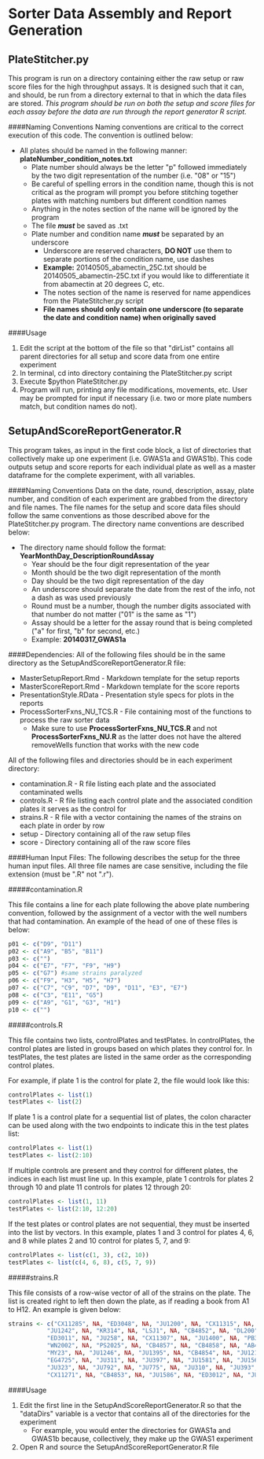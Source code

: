 Sorter Data Assembly and Report Generation
==========================================

PlateStitcher.py
----------------
This program is run on a directory containing either the raw setup or raw score files for the high throughput assays. It is designed such that it can, and should, be run from a directory external to that in which the data files are stored. *This program should be run on both the setup and score files for each assay before the data are run through the report generator R script.*

####Naming Conventions
Naming conventions are critical to the correct execution of this code. The convention is outlined below:

+ All plates should be named in the following manner: **plateNumber_condition_notes.txt**
	+ Plate number should always be the letter "p" followed immediately by the two digit representation of the number (i.e. "08" or "15")
	+ Be careful of spelling errors in the condition name, though this is not critical as the program will prompt you before stitching together plates with matching numbers but different condition names
	+ Anything in the notes section of the name will be ignored by the program
	+ The file ***must*** be saved as .txt
	+ Plate number and condition name ***must*** be separated by an underscore
		+ Underscore are reserved characters, **DO NOT** use them to separate portions of the condition name, use dashes
		+ **Example:** 20140505_abamectin_25C.txt should be 20140505_abamectin-25C.txt if you would like to differentiate it from abamectin at 20 degrees C, etc.
		+ The notes section of the name is reserved for name appendices from the PlateStitcher.py script
		+ **File names should only contain one underscore (to separate the date and condition name) when originally saved**

####Usage
1. Edit the script at the bottom of the file so that "dirList" contains all parent directories for all setup and score data from one entire experiment
2. In terminal, cd into directory containing the PlateStitcher.py script
3. Execute $python PlateStitcher.py
4. Program will run, printing any file modifications, movements, etc. User may be prompted for input if necessary (i.e. two or more plate numbers match, but condition names do not).


SetupAndScoreReportGenerator.R
------------------------------
This program takes, as input in the first code block, a list of directories that collectively make up one experiment (i.e. GWAS1a and GWAS1b). This code outputs setup and score reports for each individual plate as well as a master dataframe for the complete experiment, with all variables.

####Naming Conventions
Data on the date, round, description, assay, plate number, and condition of each experiment are grabbed from the directory and file names. The file names for the setup and score data files should follow the same conventions as those described above for the PlateStitcher.py program. The directory name conventions are described below:

+ The directory name should follow the format: **YearMonthDay_DescriptionRoundAssay**
	+ Year should be the four digit representation of the year
	+ Month should be the two digit representation of the month
	+ Day should be the two digit representation of the day
	+ An underscore should separate the date from the rest of the info, not a dash as was used previously
	+ Round must be a number, though the number digits associated with that number do not matter ("01" is the same as "1")
	+ Assay should be a letter for the assay round that is being completed ("a" for first, "b" for second, etc.)
	+ Example: **20140317_GWAS1a**

####Dependencies:
All of the following files should be in the same directory as the SetupAndScoreReportGenerator.R file:

+ MasterSetupReport.Rmd - Markdown template for the setup reports
+ MasterScoreReport.Rmd - Markdown template for the score reports
+ PresentationStyle.RData - Presentation style specs for plots in the reports
+ ProcessSorterFxns_NU_TCS.R - File containing most of the functions to process the raw sorter data
	+ Make sure to use **ProcessSorterFxns_NU_TCS.R** and not **ProcessSorterFxns_NU.R** as the latter does not have the altered removeWells function that works with the new code

All of the following files and directories should be in each experiment directory:

+ contamination.R - R file listing each plate and the associated contaminated wells
+ controls.R - R file listing each control plate and the associated condition plates it serves as the control for
+ strains.R - R file with a vector containing the names of the strains on each plate in order by row
+ setup - Directory containing all of the raw setup files
+ score - Directory containing all of the raw score files

####Human Input Files:
The following describes the setup for the three human input files. All three file names are case sensitive, including the file extension (must be ".R" not ".r").

#####contamination.R

This file contains a line for each plate following the above plate numbering convention, followed by the assignment of a vector with the well numbers that had contamination. An example of the head of one of these files is below:

```r
p01 <- c("D9", "D11")
p02 <- c("A9", "B5", "B11")
p03 <- c("")
p04 <- c("E7", "F7", "F9", "H9")
p05 <- c("G7") #same strains paralyzed
p06 <- c("F9", "H3", "H5", "H7")
p07 <- c("C7", "C9", "D7", "D9", "D11", "E3", "E7")
p08 <- c("C3", "E11", "G5")
p09 <- c("A9", "G1", "G3", "H1")
p10 <- c("")
```

#####controls.R

This file contains two lists, controlPlates and testPlates. In controlPlates, the control plates are listed in groups based on which plates they control for. In testPlates, the test plates are listed in the same order as the corresponding control plates.

For example, if plate 1 is the control for plate 2, the file would look like this:

```r
controlPlates <- list(1)
testPlates <- list(2)
```

If plate 1 is a control plate for a sequential list of plates, the colon character can be used along with the two endpoints to indicate this in the test plates list:

```r
controlPlates <- list(1)
testPlates <- list(2:10)
```

If multiple controls are present and they control for different plates, the indices in each list must line up. In this example, plate 1 controls for plates 2 through 10 and plate 11 controls for plates 12 through 20:

```r
controlPlates <- list(1, 11)
testPlates <- list(2:10, 12:20)
```

If the test plates or control plates are not sequential, they must be inserted into the list by vectors. In this example, plates 1 and 3 control for plates 4, 6, and 8 while plates 2 and 10 control for plates 5, 7, and 9:

```r
controlPlates <- list(c(1, 3), c(2, 10))
testPlates <- list(c(4, 6, 8), c(5, 7, 9))
```

#####strains.R

This file consists of a row-wise vector of all of the strains on the plate. The list is created right to left then down the plate, as if reading a book from A1 to H12. An example is given below:

```r
strains <- c("CX11285", NA, "ED3048", NA, "JU1200", NA, "CX11315", NA, "JU1440", NA, "CX11314", NA,
           "JU1242", NA, "KR314", NA, "LSJ1", NA, "CB4852", NA, "DL200", NA, "CB4856", NA,
           "ED3011", NA, "JU258", NA, "CX11307", NA, "JU1400", NA, "PB306", NA, "ED3052", NA,
           "WN2002", NA, "PS2025", NA, "CB4857", NA, "CB4858", NA, "AB4", NA, "ED3017", NA,
           "MY23", NA, "JU1246", NA, "JU1395", NA, "CB4854", NA, "JU1213", NA, "EG4724", NA,
           "EG4725", NA, "JU311", NA, "JU397", NA, "JU1581", NA, "JU1568", NA, "MY1", NA,
           "JU323", NA, "JU792", NA, "JU775", NA, "JU310", NA, "JU393", NA, "JU847", NA,
           "CX11271", NA, "CB4853", NA, "JU1586", NA, "ED3012", NA, "JU440", NA, "CX11276", NA)
```

####Usage
1. Edit the first line in the SetupAndScoreReportGenerator.R so that the "dataDirs" variable is a vector that contains all of the directories for the experiment
	+ For example, you would enter the directories for GWAS1a and GWAS1b because, collectively, they make up the GWAS1 experiment
2. Open R and source the SetupAndScoreReportGenerator.R file











